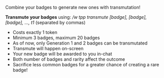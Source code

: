 Combine your badges to generate new ones with transmutation!  

**Transmute your badges** using: */w tpp transmute [badge], [badge], [badge], …, t1* 
(separated by commas)

* Costs exactly 1 token
* Minimum 3 badges, maximum 20 badges
* As of now, only Generation 1 and 2 badges can be transmutated
* Transmute will happen on-screen
* Your new badge will be awarded to you in-chat
* Both number of badges and rarity affect the outcome
* Sacrifice less common badges for a greater chance of creating a rare badge!